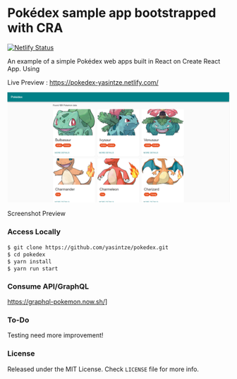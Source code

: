 # Pokédex sample app bootstrapped with CRA

[![Netlify Status](https://api.netlify.com/api/v1/badges/e6751a9e-8e72-4be6-9e25-4446eb63ab2e/deploy-status)](https://app.netlify.com/sites/pokedex-yasintze/deploys)

An example of a simple Pokédex web apps built in React on Create React App. Using

Live Preview : https://pokedex-yasintze.netlify.com/

<img src="assets/pokedex.png" />

Screenshot Preview

### Access Locally

```
$ git clone https://github.com/yasintze/pokedex.git
$ cd pokedex
$ yarn install
$ yarn run start
```

### Consume API/GraphQL
https://graphql-pokemon.now.sh/]

### To-Do

Testing need more improvement!

### License

Released under the MIT License. Check `LICENSE` file for more info.